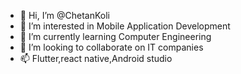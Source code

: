 - 👋 Hi, I’m @ChetanKoli
- 👀 I’m interested in Mobile Application Development
- 🌱 I’m currently learning Computer Engineering
- 💞️ I’m looking to collaborate on IT companies
- 📫 Flutter,react native,Android studio

<!---
ChetanKoli is a ✨ special ✨ repository because its `README.md` (this file) appears on your GitHub profile.
You can click the Preview link to take a look at your changes.
--->
